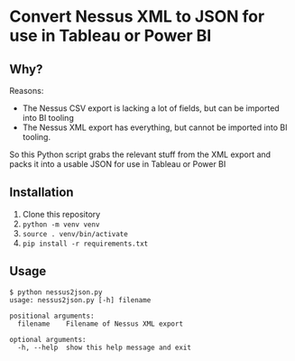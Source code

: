 # Convert Nessus XML to JSON for use in Tableau or Power BI

## Why?

Reasons:
* The Nessus CSV export is lacking a lot of fields, but can be imported into BI tooling
* The Nessus XML export has everything, but cannot be imported into BI tooling.

So this Python script grabs the relevant stuff from the XML export and packs it into a usable JSON for use in Tableau or Power BI

## Installation

1. Clone this repository
1. `python -m venv venv`
1. `source . venv/bin/activate`
1. `pip install -r requirements.txt`

## Usage

```
$ python nessus2json.py
usage: nessus2json.py [-h] filename

positional arguments:
  filename    Filename of Nessus XML export

optional arguments:
  -h, --help  show this help message and exit
```


